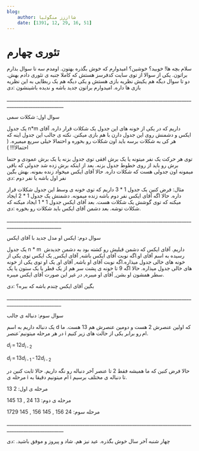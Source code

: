 ```yaml
---
blog:
    author: شااززز منگولیا
    date: [1391, 12, 29, 16, 51]
---
```

# تئوری چهارم

<div class="cnt">
سلام بچه ها! خوبید؟ خوشین؟ امیدوارم که خوش بگذره بهتون. اومدم سه تا سوال بذارم براتون. یکی از سوالا از توی سایت کدفرسز هستش که کاملا جنبه ی تئوری دادم بهش. دو تا سوال دیگه هم یکیش نظریه بازی هستش و یکی دیگه هم یک ربطایی به این نظریه بازی ها داره. امیدوارم براتون جدید باشه و ندیده باشینشون :دی<p></p>
<p>______________________________________________________________________________________________________</p>
<p>سوال اول: شکلات سمی</p>
<p>یک جدول n*m داریم که در یکی از خونه های این جدول یک شکلات قرار داره. آقای ایکس و دشمنش روی این جدول دارن با هم بازی میکنن. نکته ی جالب این جدول اینه که هر کی به شکلات برسه باید اون شکلات رو بخوره و احتمالا خیلی سریع میمیره. ( احتمالا!!! )</p>
<p>توی هر حرکت یک نفر میتونه یا یک برش افقی توی جدول بزنه یا یک برش عمودی و حتما برش رو باید از روی خطوط جدول بزنه. بعد از اینکه برش زده شد جدولی که باقی میمونه اون جدولی هست که شکلات داره. حالا آقای ایکس میخواد زنده بمونه. بهش بگین نفر اول باشه یا نفر دوم :دی</p>
<p>مثال: فرض کنین یک جدول 1 * 3 داریم که توی خونه ی وسط این جدول شکلات قرار داره. حالا اگه آقای ایکس نفر دوم باشه زنده میمونه. دشمنش یک جدول 1 * 2 ایجاد میکنه که توی گوشش یک شکلات هست. بعد آقای ایکس جدول 1 * 1 ایجاد میکنه که شکلات توشه. بعد دشمن آقای ایکس باید شکلات رو بخوره :دی.</p>
<p>_____________________________________________________________________________________________________</p>
<p>سوال دوم: ایکس او مدل جدید با آقای ایکس</p>
<p>یک جدول n * m  داریم. آقای ایکس که دشمن قبلیش رو کشته بود به دشمن جدیدش رسیده به اسم آقای او.اگه نوبت آقای ایکس باشه, آقای ایکس, یک ایکس توی یکی از خونه های خالی جدول میذاره.اگه نوبت آقای او باشه, آقای او, یک او توی یکی از خونه های خالی جدول میذاره. حالا اگه 9 تا خونه ی پشت سر هم از یک قطر یا یک ستون یا یک سطر همشون او بشن, آقای او میبره, در غیر این صورت آقای ایکس میبره.</p>
<p>بگین آقای ایکس چندم باشه که ببره؟ :دی</p>
<p>_____________________________________________________________________________________________________</p>
<p>سوال سوم: دنباله ی جالب</p>
<p>یک دنباله داریم به اسم d که اولین عنصرش 2 هست و دومین عنصرش هم 13 هست. ما در هر مرحله میتونیم َعنصر i ام رو برابر یکی از حالت های زیر کنیم.</p>
<p><em>d</em><sub class="lower-index"><em>i</em></sub> = 12<em>d</em><sub class="lower-index"><em>i</em> - 2</sub></p>
<p><em>d</em><sub class="lower-index"><em>i</em></sub> = 13<em>d</em><sub class="lower-index"><em>i</em> - 1</sub> - 12<em>d</em><sub class="lower-index"><em>i</em> - 2</sub></p>
<p>حالا فرض کنین که ما همیشه فقط 2 تا عنصر آخر دنباله رو نگه داریم. حالا ثابت کنین در مرحله ی i ام میتونیم دقیقا به i تا دنباله ی مختلف برسیم.</p>
<p>مرحله ی اول: 2 13</p>
<p>مرحله ی دوم: 13 24 , 13 145</p>
<p>مرحله سوم: 24 156 , 145 156 , 145 1729</p>
<p>______________________________________________________________________________________________________</p>
<p>چهار شنبه آخر سال خوش بگذره. عید نیز هم. شاد و پیروز و موفق باشید. :دی</p>
<p></p>
</div>
